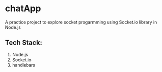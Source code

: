 # chatApp
A practice project to explore socket progarmming using Socket.io library in Node.js 
## Tech Stack:
 1. Node.js
 2. Socket.io
 3. handlebars
